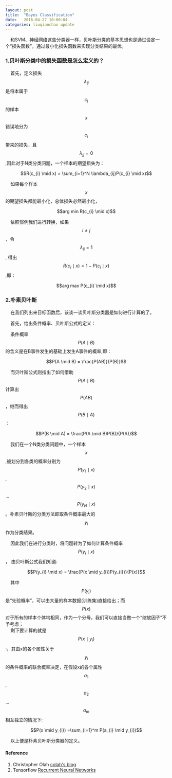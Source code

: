 ```yaml
---
layout: post
title:  "Bayes Classification"
date:   2016-04-27 10:00:04
categories: liuqianchao update
---
```


&nbsp;&nbsp;&nbsp;&nbsp;和SVM、神经网络这些分类器一样，贝叶斯分类的基本思想也是通过设定一个“损失函数”，通过最小化损失函数来实现分类结果的最优。


### 1.贝叶斯分类中的损失函数是怎么定义的？
&nbsp;&nbsp;&nbsp;&nbsp;首先，定义损失$$\lambda_{ij}$$是将本属于$$c_{j}$$的样本$$x$$错误地分为$$c_{i}$$带来的损失，且$$\lambda_{jj}=0$$,因此对于N类分类问题，一个样本的期望损失为：

<div align="center">$$R(c_{i} \mid x) = \sum_{i=1}^N \lambda_{ij}P(c_{i} \mid x)$$</div>

&nbsp;&nbsp;&nbsp;&nbsp;如果每个样本$$x$$的期望损失都能最小化，总体损失必然最小化，

<div align="center">$$arg min R(c_{i} \mid x)$$</div>

&nbsp;&nbsp;&nbsp;&nbsp;依照惯例我们进行转换，如果$$i≠j$$，令$$\lambda_{ij}=1$$, 得出$$R(c_{i} \mid x) = 1 - P(c_{i} \mid x)$$,即：

<div align="center">$$arg max P(c_{i} \mid x)$$</div>


### 2.朴素贝叶斯
&nbsp;&nbsp;&nbsp;&nbsp;在我们列出来目标函数后，该谈一谈贝叶斯分类器是如何进行计算的了。

&nbsp;&nbsp;&nbsp;&nbsp;首先，给出条件概率、贝叶斯公式的定义：

&nbsp;&nbsp;&nbsp;&nbsp;条件概率$$P(A \mid B)$$的含义是在B事件发生的基础上发生A事件的概率,即：   

<div align="center">$$P(A \mid B) = \frac{P(AB)}{P(B)}$$</div>

&nbsp;&nbsp;&nbsp;&nbsp;而贝叶斯公式则指出了如何借助$$P(A \mid B)$$计算出$$P(AB)$$，继而得出$$P(B \mid A)$$：

<div align="center">$$P(B \mid A) = \frac{P(A \mid B)P(B)}{P(A)}$$</div>

&nbsp;&nbsp;&nbsp;&nbsp;我们在一个N类分类问题中，一个样本$$x$$,被划分到各类的概率分别为$$P(y_{1} \mid x)$$, $$P(y_{2} \mid x)$$...$$P(y_{N} \mid x)$$。朴素贝叶斯的分类方法即取条件概率最大的$$y_{i}$$作为分类结果。

&nbsp;&nbsp;&nbsp;&nbsp;因此我们在进行分类时，将问题转为了如何计算条件概率$$P(y_{i} \mid x)$$， 由贝叶斯公式我们知道:

<div align="center">$$P(y_{i} \mid x) = \frac{P(x \mid y_{i})P(y_{i})}{P(x)}$$</div>

&nbsp;&nbsp;&nbsp;&nbsp;其中$$P(y_{i})$$是“先验概率”，可以由大量的样本数据(训练集)直接给出；而$$P(x)$$对于所有的样本个体均相同，作为一个分母，我们可以直接当做一个“缩放因子”不予考虑；    
&nbsp;&nbsp;&nbsp;&nbsp;剩下要计算的就是$$P(x \mid y_{i})$$:，其由x的各个属性关于$$y_{i}$$的条件概率的联合概率决定，在假设x的各个属性$$a_{1}$$, $$a_{2}$$...$$a_{m}$$相互独立的情况下:

<div align="center">$$P(x \mid y_{i}) =\sum_{i=1}^m P(a_{i} \mid y_{i})$$</div>

&nbsp;&nbsp;&nbsp;&nbsp;以上便是朴素贝叶斯分类器的定义。



#### Reference
1. Christopher Olah [colah's blog](http://colah.github.io/posts/2015-08-Understanding-LSTMs/)
2. Tensorflow [Recurrent Neural Networks](https://www.tensorflow.org/versions/r0.8/tutorials/recurrent/index.html)
